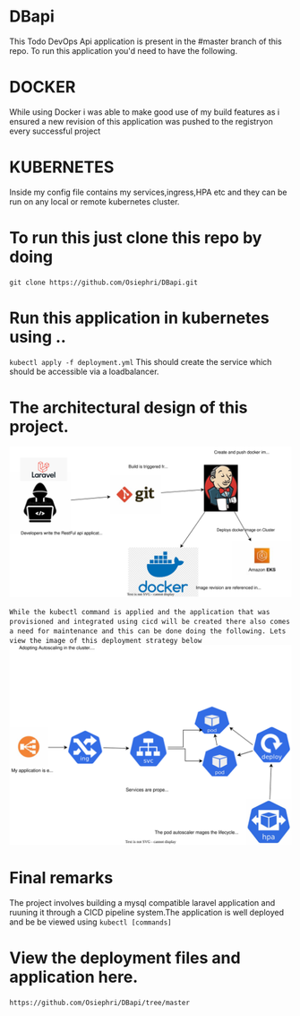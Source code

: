 # DBapi
This Todo DevOps Api application is present in the #master branch of this repo.
To run this application you'd need to have the following.
# DOCKER
While using Docker i was able to make good use of my build features as i ensured a new revision of this application was pushed to the registryon every successful project
# KUBERNETES
Inside my config file contains my services,ingress,HPA etc and they can be run on any local or remote kubernetes cluster.

# To run this just clone this repo by doing
`git clone https://github.com/Osiephri/DBapi.git`
# Run this application in kubernetes using ..
`kubectl apply -f deployment.yml`
This should create the service which should be accessible via a loadbalancer.

# The architectural design of this project.

![Diagram](https://github.com/Osiephri/DBapi/blob/main/Untitled%20Diagram-Page-1.drawio.svg)

`While the kubectl command is applied and the application that was provisioned and integrated using cicd will be created there also comes a need for maintenance and this can be done doing the following. Lets view the image of this deployment strategy below`
![Deployment file](https://github.com/Osiephri/DBapi/blob/main/Untitled%20Diagram-Page-2.drawio.svg)
# Final remarks
The project involves building a mysql compatible laravel application and ruuning it through a CICD pipeline system.The application is well deployed and be be viewed using `kubectl [commands]`
# View the deployment files and application here.
 `https://github.com/Osiephri/DBapi/tree/master`
